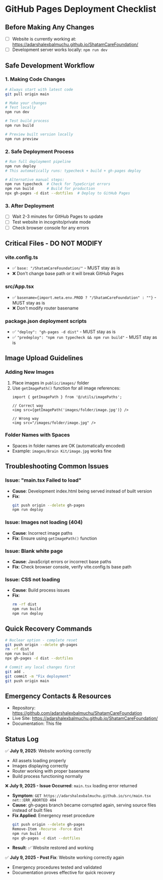 # GitHub Pages Deployment Checklist

## Before Making Any Changes

- [ ] Website is currently working at: https://adarshalexbalmuchu.github.io/ShatamCareFoundation/
- [ ] Development server works locally: `npm run dev`

## Safe Development Workflow

### 1. Making Code Changes
```bash
# Always start with latest code
git pull origin main

# Make your changes
# Test locally
npm run dev

# Test build process
npm run build

# Preview built version locally
npm run preview
```

### 2. Safe Deployment Process
```bash
# Run full deployment pipeline
npm run deploy
# This automatically runs: typecheck + build + gh-pages deploy

# Alternative manual steps:
npm run typecheck  # Check for TypeScript errors
npm run build      # Build for production
npx gh-pages -d dist --dotfiles  # Deploy to GitHub Pages
```

### 3. After Deployment
- [ ] Wait 2-3 minutes for GitHub Pages to update
- [ ] Test website in incognito/private mode
- [ ] Check browser console for any errors

## Critical Files - DO NOT MODIFY

### vite.config.ts
- ✅ `base: "/ShatamCareFoundation/"` - MUST stay as is
- ❌ Don't change base path or it will break GitHub Pages

### src/App.tsx
- ✅ `basename={import.meta.env.PROD ? "/ShatamCareFoundation" : ""}` - MUST stay as is
- ❌ Don't modify router basename

### package.json deployment scripts
- ✅ `"deploy": "gh-pages -d dist"` - MUST stay as is
- ✅ `"predeploy": "npm run typecheck && npm run build"` - MUST stay as is

## Image Upload Guidelines

### Adding New Images
1. Place images in `public/images/` folder
2. Use `getImagePath()` function for all image references:
   ```tsx
   import { getImagePath } from '@/utils/imagePaths';
   
   // Correct way
   <img src={getImagePath('images/folder/image.jpg')} />
   
   // Wrong way
   <img src="/images/folder/image.jpg" />
   ```

### Folder Names with Spaces
- Spaces in folder names are OK (automatically encoded)
- Example: `images/Brain Kit/image.jpg` works fine

## Troubleshooting Common Issues

### Issue: "main.tsx Failed to load"
- **Cause**: Development index.html being served instead of built version
- **Fix**: 
  ```bash
  git push origin --delete gh-pages
  npm run deploy
  ```

### Issue: Images not loading (404)
- **Cause**: Incorrect image paths
- **Fix**: Ensure using `getImagePath()` function

### Issue: Blank white page
- **Cause**: JavaScript errors or incorrect base paths
- **Fix**: Check browser console, verify vite.config.ts base path

### Issue: CSS not loading
- **Cause**: Build process issues
- **Fix**: 
  ```bash
  rm -rf dist
  npm run build
  npm run deploy
  ```

## Quick Recovery Commands

```bash
# Nuclear option - complete reset
git push origin --delete gh-pages
rm -rf dist
npm run build
npx gh-pages -d dist --dotfiles

# Commit any local changes first
git add .
git commit -m "Fix deployment"
git push origin main
```

## Emergency Contacts & Resources

- Repository: https://github.com/adarshalexbalmuchu/ShatamCareFoundation
- Live Site: https://adarshalexbalmuchu.github.io/ShatamCareFoundation/
- Documentation: This file

## Status Log

✅ **July 9, 2025**: Website working correctly
- All assets loading properly
- Images displaying correctly  
- Router working with proper basename
- Build process functioning normally

❌ **July 9, 2025 - Issue Occurred**: `main.tsx` loading error returned
- **Symptom**: `GET https://adarshalexbalmuchu.github.io/src/main.tsx net::ERR_ABORTED 404`
- **Cause**: gh-pages branch became corrupted again, serving source files instead of built files
- **Fix Applied**: Emergency reset procedure
  ```bash
  git push origin --delete gh-pages
  Remove-Item -Recurse -Force dist
  npm run build
  npx gh-pages -d dist --dotfiles
  ```
- **Result**: ✅ Website restored and working

✅ **July 9, 2025 - Post Fix**: Website working correctly again
- Emergency procedures tested and validated
- Documentation proves effective for quick recovery
